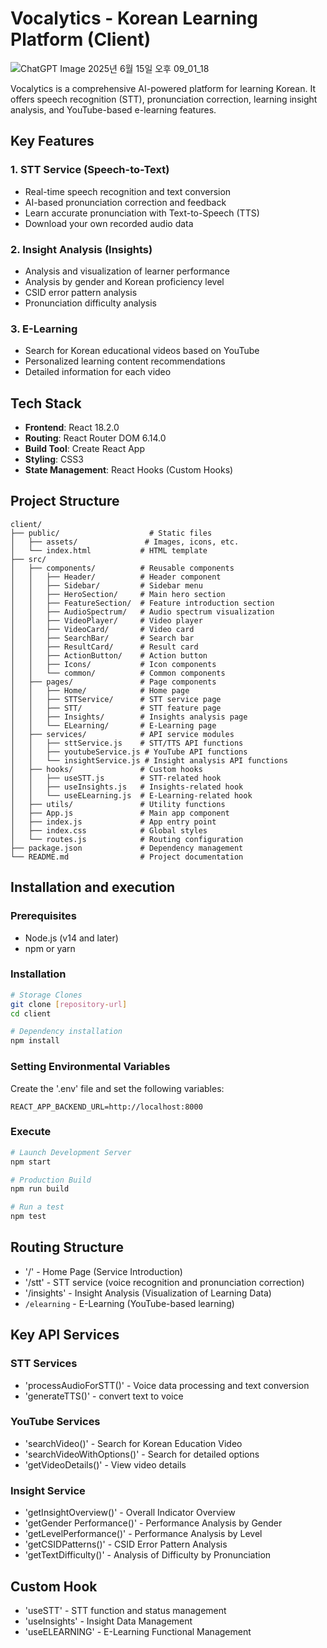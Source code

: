 # Vocalytics - Korean Learning Platform (Client)

![ChatGPT Image 2025년 6월 15일 오후 09_01_18](https://github.com/user-attachments/assets/0b3144b7-e1da-4701-81ee-6de80cbeea51)


Vocalytics is a comprehensive AI-powered platform for learning Korean. It offers speech recognition (STT), pronunciation correction, learning insight analysis, and YouTube-based e-learning features.

## Key Features

### 1. STT Service (Speech-to-Text)
- Real-time speech recognition and text conversion
- AI-based pronunciation correction and feedback
- Learn accurate pronunciation with Text-to-Speech (TTS)
- Download your own recorded audio data

### 2. Insight Analysis (Insights)
- Analysis and visualization of learner performance
- Analysis by gender and Korean proficiency level
- CSID error pattern analysis
- Pronunciation difficulty analysis

### 3. E-Learning
- Search for Korean educational videos based on YouTube
- Personalized learning content recommendations
- Detailed information for each video

## Tech Stack

- **Frontend**: React 18.2.0
- **Routing**: React Router DOM 6.14.0
- **Build Tool**: Create React App
- **Styling**: CSS3
- **State Management**: React Hooks (Custom Hooks)

## Project Structure

```
client/
├── public/                    # Static files
│   ├── assets/               # Images, icons, etc.
│   └── index.html           # HTML template
├── src/
│   ├── components/          # Reusable components
│   │   ├── Header/          # Header component
│   │   ├── Sidebar/         # Sidebar menu
│   │   ├── HeroSection/     # Main hero section
│   │   ├── FeatureSection/  # Feature introduction section
│   │   ├── AudioSpectrum/   # Audio spectrum visualization
│   │   ├── VideoPlayer/     # Video player
│   │   ├── VideoCard/       # Video card
│   │   ├── SearchBar/       # Search bar
│   │   ├── ResultCard/      # Result card
│   │   ├── ActionButton/    # Action button
│   │   ├── Icons/           # Icon components
│   │   └── common/          # Common components
│   ├── pages/               # Page components
│   │   ├── Home/            # Home page
│   │   ├── STTService/      # STT service page
│   │   ├── STT/             # STT feature page
│   │   ├── Insights/        # Insights analysis page
│   │   └── ELearning/       # E-Learning page
│   ├── services/            # API service modules
│   │   ├── sttService.js    # STT/TTS API functions
│   │   ├── youtubeService.js # YouTube API functions
│   │   └── insightService.js # Insight analysis API functions
│   ├── hooks/               # Custom hooks
│   │   ├── useSTT.js        # STT-related hook
│   │   ├── useInsights.js   # Insights-related hook
│   │   └── useELearning.js  # E-Learning-related hook
│   ├── utils/               # Utility functions
│   ├── App.js               # Main app component
│   ├── index.js             # App entry point
│   ├── index.css            # Global styles
│   └── routes.js            # Routing configuration
├── package.json             # Dependency management
└── README.md                # Project documentation
```

## Installation and execution

### Prerequisites
- Node.js (v14 and later)
- npm or yarn

### Installation
```bash
# Storage Clones
git clone [repository-url]
cd client

# Dependency installation
npm install
```

### Setting Environmental Variables
Create the '.env' file and set the following variables:
```env
REACT_APP_BACKEND_URL=http://localhost:8000
```

### Execute
```bash
# Launch Development Server
npm start

# Production Build
npm run build

# Run a test
npm test
```

## Routing Structure

- '/' - Home Page (Service Introduction)
- '/stt' - STT service (voice recognition and pronunciation correction)
- '/insights' - Insight Analysis (Visualization of Learning Data)
- `/elearning` - E-Learning (YouTube-based learning)

## Key API Services

### STT Services
- 'processAudioForSTT()' - Voice data processing and text conversion
- 'generateTTS()' - convert text to voice

### YouTube Services
- 'searchVideo()' - Search for Korean Education Video
- 'searchVideoWithOptions()' - Search for detailed options
- 'getVideoDetails()' - View video details

### Insight Service
- 'getInsightOverview()' - Overall Indicator Overview
- 'getGender Performance()' - Performance Analysis by Gender
- 'getLevelPerformance()' - Performance Analysis by Level
- 'getCSIDPatterns()' - CSID Error Pattern Analysis
- 'getTextDifficulty()' - Analysis of Difficulty by Pronunciation

## Custom Hook

- 'useSTT' - STT function and status management
- 'useInsights' - Insight Data Management
- 'useELEARNING' - E-Learning Functional Management
